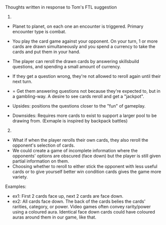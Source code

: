 Thoughts written in response to Tom's FTL suggestion

1)
- Planet to planet, on each one an encounter is triggered. Primary encounter type is combat.
- You play the card game against your opponent. On your turn, 1 or more cards are drawn simultaneously and you spend a currency to take the cards and put them in your hand.

- The player can reroll the drawn cards by answering skillsbuild questions, and spending a small amount of currency.
- If they get a question wrong, they're not allowed to reroll again until their next turn.

- = Get them answering questions not because they're expected to, but in a gambling-way. A desire to see cards reroll and get a "jackpot".
- Upsides: positions the questions closer to the "fun" of gameplay.
- Downsides: Requires more cards to exist to support a larger pool to be drawing from.
(Exmaple is inspired by backpack battles)

2)
- What if when the player rerolls their own cards, they also reroll the opponent's selection of cards.
- We could create a game of incomplete information where the opponents' options are obscured (face down) but the player is still given partial information on them.
- Choosing whether to reroll to either stick the opponent with less useful cards or to give yourself better win condition cards gives the game more variety.

Examples:
- ex1: First 2 cards face up, next 2 cards are face down.
- ex2: All cards face down. The back of the cards belies the cards' rarities, category, or power.
Video games often convey rarity/power using a coloured aura. Identical face down cards could have coloured auras around them in our game, like that.